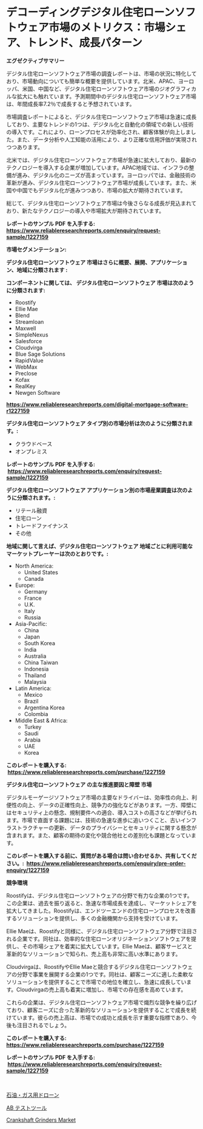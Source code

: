 <p><h1>デコーディングデジタル住宅ローンソフトウェア市場のメトリクス：市場シェア、トレンド、成長パターン</h1></p><p><strong>エグゼクティブサマリー</strong></p>
<p><p>デジタル住宅ローンソフトウェア市場の調査レポートは、市場の状況に特化しており、市場動向についても簡単な概要を提供しています。北米、APAC、ヨーロッパ、米国、中国など、デジタル住宅ローンソフトウェア市場のジオグラフィカルな拡大にも触れています。予測期間中のデジタル住宅ローンソフトウェア市場は、年間成長率7.2％で成長すると予想されています。</p><p>市場調査レポートによると、デジタル住宅ローンソフトウェア市場は急速に成長しており、主要なトレンドの1つは、デジタル化と自動化の領域での新しい技術の導入です。これにより、ローンプロセスが効率化され、顧客体験が向上しました。また、データ分析や人工知能の活用により、より正確な信用評価が実現されつつあります。</p><p>北米では、デジタル住宅ローンソフトウェア市場が急速に拡大しており、最新のテクノロジーを導入する企業が増加しています。APAC地域では、インフラの整備が進み、デジタル化のニーズが高まっています。ヨーロッパでは、金融技術の革新が進み、デジタル住宅ローンソフトウェア市場が成長しています。また、米国や中国でもデジタル化が進みつつあり、市場の拡大が期待されています。</p><p>総じて、デジタル住宅ローンソフトウェア市場は今後さらなる成長が見込まれており、新たなテクノロジーの導入や市場拡大が期待されています。</p></p>
<p><strong>レポートのサンプル PDF を入手する: <a href="https://www.reliableresearchreports.com/enquiry/request-sample/1227159">https://www.reliableresearchreports.com/enquiry/request-sample/1227159</a></strong></p>
<p><strong>市場セグメンテーション:</strong></p>
<p><strong> デジタル住宅ローンソフトウェア 市場はさらに概要、展開、アプリケーション、地域に分類されます :</strong></p>
<p><strong>コンポーネントに関しては、 デジタル住宅ローンソフトウェア 市場は次のように分類されます: &nbsp;</strong></p>
<p><ul><li>Roostify</li><li>Ellie Mae</li><li>Blend</li><li>Streamloan</li><li>Maxwell</li><li>SimpleNexus</li><li>Salesforce</li><li>Cloudvirga</li><li>Blue Sage Solutions</li><li>RapidValue</li><li>WebMax</li><li>Preclose</li><li>Kofax</li><li>RealKey</li><li>Newgen Software</li></ul></p>
<p><strong><a href="https://www.reliableresearchreports.com/digital-mortgage-software-r1227159">https://www.reliableresearchreports.com/digital-mortgage-software-r1227159</a></strong></p>
<p><strong> デジタル住宅ローンソフトウェア タイプ別の市場分析は次のように分類されます。:</strong></p>
<p><ul><li>クラウドベース</li><li>オンプレミス</li></ul></p>
<p><strong>レポートのサンプル PDF を入手する: &nbsp;<a href="https://www.reliableresearchreports.com/enquiry/request-sample/1227159">https://www.reliableresearchreports.com/enquiry/request-sample/1227159</a></strong></p>
<p><strong> デジタル住宅ローンソフトウェア アプリケーション別の市場産業調査は次のように分類されます。:</strong></p>
<p><ul><li>リテール融資</li><li>住宅ローン</li><li>トレードファイナンス</li><li>その他</li></ul></p>
<p><strong>地域に関して言えば、デジタル住宅ローンソフトウェア 地域ごとに利用可能なマーケットプレーヤーは次のとおりです。:</strong></p>
<p><ul>
    <li>
        North America:
        <ul>
            <li>United States</li>
            <li>Canada</li>
        </ul>
    </li>
    <li>
        Europe:
        <ul>
            <li>Germany</li>
            <li>France</li>
            <li>U.K.</li>
            <li>Italy</li>
            <li>Russia</li>
        </ul>
    </li>
    <li>
        Asia-Pacific:
        <ul>
            <li>China</li>
            <li>Japan</li>
            <li>South Korea</li>
            <li>India</li>
            <li>Australia</li>
            <li>China Taiwan</li>
            <li>Indonesia</li>
            <li>Thailand</li>
            <li>Malaysia</li>
        </ul>
    </li>
    <li>
        Latin America:
        <ul>
            <li>Mexico</li>
            <li>Brazil</li>
            <li>Argentina Korea</li>
            <li>Colombia</li>
        </ul>
    </li>
    <li>
        Middle East & Africa:
        <ul>
            <li>Turkey</li>
            <li>Saudi</li>
            <li>Arabia</li>
            <li>UAE</li>
            <li>Korea</li>
        </ul>
    </li>
    </ul></p>
<p><strong>このレポートを購入する: &nbsp;<a href="https://www.reliableresearchreports.com/purchase/1227159">https://www.reliableresearchreports.com/purchase/1227159</a></strong></p>
<p><strong>デジタル住宅ローンソフトウェア の主な推進要因と障壁 市場</strong></p>
<p><p>デジタルモーゲージソフトウェア市場の主要なドライバーは、効率性の向上、利便性の向上、データの正確性向上、競争力の強化などがあります。一方、障壁にはセキュリティ上の懸念、規制要件への適合、導入コストの高さなどが挙げられます。市場で直面する課題には、技術の急速な進歩に追いつくこと、古いインフラストラクチャーの更新、データのプライバシーとセキュリティに関する懸念が含まれます。また、顧客の期待の変化や競合他社との差別化も課題となっています。</p></p>
<p><strong>このレポートを購入する前に、質問がある場合は問い合わせるか、共有してください。:&nbsp; <a href="https://www.reliableresearchreports.com/enquiry/pre-order-enquiry/1227159">https://www.reliableresearchreports.com/enquiry/pre-order-enquiry/1227159</a></strong></p>
<p><strong>競争環境</strong></p>
<p><p>Roostifyは、デジタル住宅ローンソフトウェアの分野で有力な企業の1つです。この企業は、過去を振り返ると、急速な市場成長を達成し、マーケットシェアを拡大してきました。Roostifyは、エンドツーエンドの住宅ローンプロセスを改善するソリューションを提供し、多くの金融機関から支持を受けています。</p><p>Ellie Maeは、Roostifyと同様に、デジタル住宅ローンソフトウェア分野で注目される企業です。同社は、効率的な住宅ローンオリジネーションソフトウェアを提供し、その市場シェアを着実に拡大しています。Ellie Maeは、顧客サービスと革新的なソリューションで知られ、売上高も非常に高い水準にあります。</p><p>Cloudvirgaは、RoostifyやEllie Maeと競合するデジタル住宅ローンソフトウェアの分野で事業を展開する企業の1つです。同社は、顧客ニーズに適した柔軟なソリューションを提供することで市場での地位を確立し、急速に成長しています。Cloudvirgaの売上高も着実に増加し、市場での存在感を高めています。</p><p>これらの企業は、デジタル住宅ローンソフトウェア市場で熾烈な競争を繰り広げており、顧客ニーズに合った革新的なソリューションを提供することで成長を続けています。彼らの売上高は、市場での成功と成長を示す重要な指標であり、今後も注目されるでしょう。</p></p>
<p><strong>このレポートを購入する: &nbsp; <a href="https://www.reliableresearchreports.com/purchase/1227159">https://www.reliableresearchreports.com/purchase/1227159</a></strong></p>
<p><strong>レポートのサンプル PDF を入手する: &nbsp;<a href="https://www.reliableresearchreports.com/enquiry/request-sample/1227159">https://www.reliableresearchreports.com/enquiry/request-sample/1227159</a></strong><strong></strong></p>
<p>&nbsp;</p>
<p><p><a href="https://github.com/KaydenJohns1964/Market-Research-Report-List-1/blob/main/236773027481.md">石油・ガス用ドローン</a></p><p><a href="https://github.com/marbadji/Market-Research-Report-List-1/blob/main/506584927480.md">AB テストツール</a></p><p><a href="https://github.com/mancsybtousav/Market-Research-Report-List-2/blob/main/crankshaft-grinders-market.md">Crankshaft Grinders Market</a></p></p>